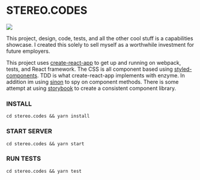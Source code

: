 # STEREO.CODES #

![](https://lh3.googleusercontent.com/pR94eO0q2Is1_VYAxMdY6np0cMqyiN2a6ujgGmkrJrUNG3xCBbvPElpUrQlRwPD7sp8v9cZiYpQsC2KZgmpCQr1P5_lLgOqteS8ZDXAx3WQH7O3qCQwZhrcF_f8bNfihojURer_mWltID0wkpiWmlMVNbKEpY7fNwCzLh-9GXwi4248JUjN90_wZrmiYqL_qZBzZt-ZW_CmouC7Byi4lB2UZ2iGqSBajjIe2BfVhUEJcvN_eWlJcnLvtuT3FHW7NVrVUzoOLEIwgm0Y1-GQfqwclIhuk2UO8KHnb0WTaPMym9TioKrOUL87REMyeFxvB6hyT35TBETPnnBBwqDq3VmSJCx6SLKlKBVlQ4hzBWbo26GUvxe2R8nuVC10iuA-FxzmINFqQc5jIpGn6eDpFcxKNNIttYh3lsZYeAPuPeVWK-KIeAr9bNtpmpsUpa-28y4barSLbgoFN3fH4m2nogKpbZPEOlksdaJW8NHUOEj1mnUkWnBMK3VlkFobJVAVVYSR86LgZbwWUlJ9PlhpWvhkMoX6xpe8N6rnSaf_sKqYWz8YbHEfP_Jk9ZVwdGTlW=w3360-h1862)

This project, design, code, tests, and all the other cool stuff is a capabilities showcase. I created this solely to sell myself as a worthwhile investment for future employers. 

This project uses [create-react-app](https://github.com/facebook/create-react-app) to get up and running on webpack, tests, and React framework. The CSS is all component based using [styled-components](https://github.com/styled-components/styled-components). TDD is what create-react-app implements with enzyme. In addition im using [sinon](http://sinonjs.org/) to spy on component methods. There is some attempt at using [storybook](https://github.com/storybooks/storybook) to create a consistent component library. 

### INSTALL ###
`cd stereo.codes && yarn install`

### START SERVER ###
`cd stereo.codes && yarn start`

### RUN TESTS ###
`cd stereo.codes && yarn test`